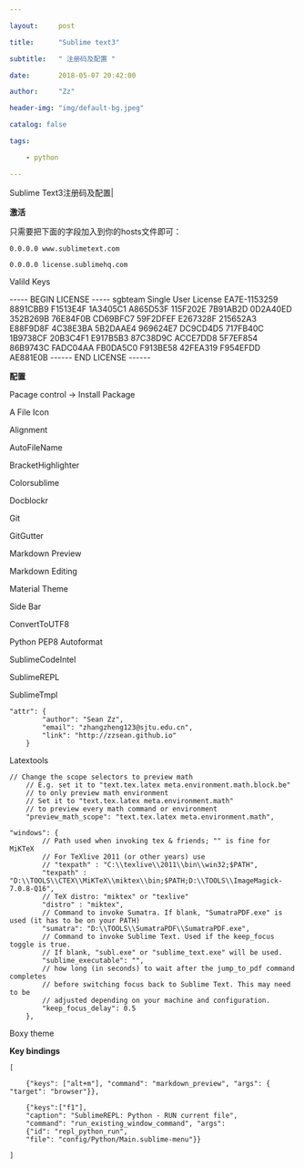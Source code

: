 ```yaml
---

layout:     post

title:      "Sublime text3"

subtitle:   " 注册码及配置 "

date:       2018-05-07 20:42:00

author:     "Zz"

header-img: "img/default-bg.jpeg"

catalog: false

tags:

    - python

---
```


Sublime Text3注册码及配置|

**激活**

只需要把下面的字段加入到你的hosts文件即可：

```
0.0.0.0 www.sublimetext.com

0.0.0.0 license.sublimehq.com
```


Valild Keys

----- BEGIN LICENSE -----
sgbteam
Single User License
EA7E-1153259
8891CBB9 F1513E4F 1A3405C1 A865D53F
115F202E 7B91AB2D 0D2A40ED 352B269B
76E84F0B CD69BFC7 59F2DFEF E267328F
215652A3 E88F9D8F 4C38E3BA 5B2DAAE4
969624E7 DC9CD4D5 717FB40C 1B9738CF
20B3C4F1 E917B5B3 87C38D9C ACCE7DD8
5F7EF854 86B9743C FADC04AA FB0DA5C0
F913BE58 42FEA319 F954EFDD AE881E0B
------ END LICENSE ------



**配置**

Pacage control -> Install Package

A File Icon

Alignment

AutoFileName

BracketHighlighter

Colorsublime

Docblockr

Git

GitGutter

Markdown Preview

Markdown Editing

Material Theme

Side Bar

ConvertToUTF8

Python PEP8 Autoformat

SublimeCodeIntel

SublimeREPL

SublimeTmpl

```
"attr": {
        "author": "Sean Zz",
        "email": "zhangzheng123@sjtu.edu.cn",
        "link": "http://zzsean.github.io"
    }
```

Latextools

```
// Change the scope selectors to preview math
    // E.g. set it to "text.tex.latex meta.environment.math.block.be"
    // to only preview math environment
    // Set it to "text.tex.latex meta.environment.math"
    // to preview every math command or environment
    "preview_math_scope": "text.tex.latex meta.environment.math",

"windows": {
        // Path used when invoking tex & friends; "" is fine for MiKTeX
        // For TeXlive 2011 (or other years) use
        // "texpath" : "C:\\texlive\\2011\\bin\\win32;$PATH",
        "texpath" : "D:\\TOOLS\\CTEX\\MiKTeX\\miktex\\bin;$PATH;D:\\TOOLS\\ImageMagick-7.0.8-Q16",
        // TeX distro: "miktex" or "texlive"
        "distro" : "miktex",
        // Command to invoke Sumatra. If blank, "SumatraPDF.exe" is used (it has to be on your PATH)
        "sumatra": "D:\\TOOLS\\SumatraPDF\\SumatraPDF.exe",
        // Command to invoke Sublime Text. Used if the keep_focus toggle is true.
        // If blank, "subl.exe" or "sublime_text.exe" will be used.
        "sublime_executable": "",
        // how long (in seconds) to wait after the jump_to_pdf command completes
        // before switching focus back to Sublime Text. This may need to be
        // adjusted depending on your machine and configuration.
        "keep_focus_delay": 0.5
    },

```

Boxy theme

**Key bindings**

```
[
    
    {"keys": ["alt+m"], "command": "markdown_preview", "args": { "target": "browser"}},

    {"keys":["f1"],
    "caption": "SublimeREPL: Python - RUN current file",
    "command": "run_existing_window_command", "args":
    {"id": "repl_python_run",
    "file": "config/Python/Main.sublime-menu"}}

]
```




